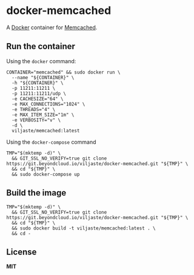 # docker-memcached

A [Docker](https://docker.com/) container for [Memcached](http://memcached.org/).

## Run the container

Using the `docker` command:

    CONTAINER="memcached" && sudo docker run \
      --name "${CONTAINER}" \
      -h "${CONTAINER}" \
      -p 11211:11211 \
      -p 11211:11211/udp \
      -e CACHESIZE="64" \
      -e MAX_CONNECTIONS="1024" \
      -e THREADS="4" \
      -e MAX_ITEM_SIZE="1m" \
      -e VERBOSITY="v" \
      -d \
      viljaste/memcached:latest
      
Using the `docker-compose` command

    TMP="$(mktemp -d)" \
      && GIT_SSL_NO_VERIFY=true git clone https://git.beyondcloud.io/viljaste/docker-memcached.git "${TMP}" \
      && cd "${TMP}" \
      && sudo docker-compose up

## Build the image

    TMP="$(mktemp -d)" \
      && GIT_SSL_NO_VERIFY=true git clone https://git.beyondcloud.io/viljaste/docker-memcached.git "${TMP}" \
      && cd "${TMP}" \
      && sudo docker build -t viljaste/memcached:latest . \
      && cd -

## License

**MIT**
